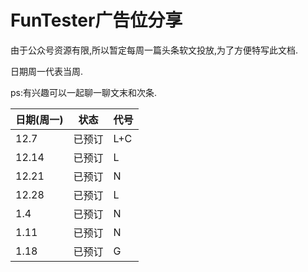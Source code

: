 # FunTester广告位分享

由于公众号资源有限,所以暂定每周一篇头条软文投放,为了方便特写此文档.

日期周一代表当周.

ps:有兴趣可以一起聊一聊文末和次条.

|日期(周一)|状态|代号|
|----|----|----|
|12.7|已预订| L+C|
|12.14|已预订|L|
|12.21|已预订|N|
|12.28|已预订|L
|1.4|已预订|N|
|1.11|已预订|N|
|1.18|已预订|G|